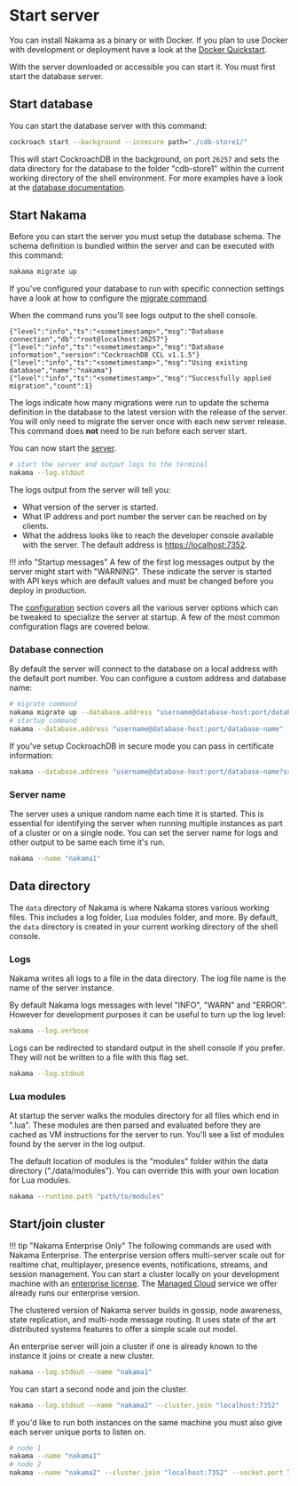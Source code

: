 # Start server

You can install Nakama as a binary or with Docker. If you plan to use Docker with development or deployment have a look at the [Docker Quickstart](install-docker-quickstart.md#running-nakama).

With the server downloaded or accessible you can start it. You must first start the database server.

## Start database

You can start the database server with this command:

```sh
cockroach start --background --insecure path="./cdb-store1/"
```

This will start CockroachDB in the background, on port `26257` and sets the data directory for the database to the folder "cdb-store1" within the current working directory of the shell environment. For more examples have a look at the [database documentation](https://www.cockroachlabs.com/docs/stable/start-a-local-cluster.html).

## Start Nakama

Before you can start the server you must setup the database schema. The schema definition is bundled within the server and can be executed with this command:

```sh
nakama migrate up
```

If you've configured your database to run with specific connection settings have a look at how to configure the [migrate command](install-server-cli.md#migrate).

When the command runs you'll see logs output to the shell console.

```
{"level":"info","ts":"<sometimestamp>","msg":"Database connection","db":"root@localhost:26257"}
{"level":"info","ts":"<sometimestamp>","msg":"Database information","version":"CockroachDB CCL v1.1.5"}
{"level":"info","ts":"<sometimestamp>","msg":"Using existing database","name":"nakama"}
{"level":"info","ts":"<sometimestamp>","msg":"Successfully applied migration","count":1}
```

The logs indicate how many migrations were run to update the schema definition in the database to the latest version with the release of the server. You will only need to migrate the server once with each new server release. This command does __not__ need to be run before each server start.

You can now start the [server](install-binary.md).

```sh
# start the server and output logs to the terminal
nakama --log.stdout
```

The logs output from the server will tell you:

* What version of the server is started.
* What IP address and port number the server can be reached on by clients.
* What the address looks like to reach the developer console available with the server. The default address is [https://localhost:7352](https://localhost:7352).

!!! info "Startup messages"
    A few of the first log messages output by the server might start with "WARNING". These indicate the server is started with API keys which are default values and must be changed before you deploy in production.

The [configuration](install-configuration.md) section covers all the various server options which can be tweaked to specialize the server at startup. A few of the most common configuration flags are covered below.

### Database connection

By default the server will connect to the database on a local address with the default port number. You can configure a custom address and database name:

```sh
# migrate command
nakama migrate up --database.address "username@database-host:port/database-name"
# startup command
nakama --database.address "username@database-host:port/database-name"
```

If you've setup CockroachDB in secure mode you can pass in certificate information:

```sh
nakama --database.address "username@database-host:port/database-name?sslcert=path/to/cert.der&sslkey=path/to/somekey.key.pk8&sslmode=require"
```

### Server name

The server uses a unique random name each time it is started. This is essential for identifying the server when running multiple instances as part of a cluster or on a single node. You can set the server name for logs and other output to be same each time it's run.

```sh
nakama --name "nakama1"
```

## Data directory

The `data` directory of Nakama is where Nakama stores various working files. This includes a log folder, Lua modules folder, and more. By default, the `data` directory is created in your current working directory of the shell console.

### Logs

Nakama writes all logs to a file in the data directory. The log file name is the name of the server instance.

By default Nakama logs messages with level "INFO", "WARN" and "ERROR". However for development purposes it can be useful to turn up the log level:

```sh
nakama --log.verbose
```

Logs can be redirected to standard output in the shell console if you prefer. They will not be written to a file with this flag set.

```sh
nakama --log.stdout
```

### Lua modules

At startup the server walks the modules directory for all files which end in ".lua". These modules are then parsed and evaluated before they are cached as VM instructions for the server to run. You'll see a list of modules found by the server in the log output.

The default location of modules is the "modules" folder within the data directory ("./data/modules"). You can override this with your own location for Lua modules.

```sh
nakama --runtime.path "path/to/modules"
```

## Start/join cluster

!!! tip "Nakama Enterprise Only"
    The following commands are used with Nakama Enterprise. The enterprise version offers multi-server scale out for realtime chat, multiplayer, presence events, notifications, streams, and session management. You can start a cluster locally on your development machine with an [enterprise license](https://heroiclabs.com/nakama-enterprise). The [Managed Cloud](https://heroiclabs.com/managed-cloud) service we offer already runs our enterprise version.

The clustered version of Nakama server builds in gossip, node awareness, state replication, and multi-node message routing. It uses state of the art distributed systems features to offer a simple scale out model.

An enterprise server will join a cluster if one is already known to the instance it joins or create a new cluster.

```sh
nakama --log.stdout --name "nakama1"
```

You can start a second node and join the cluster.

```sh
nakama --log.stdout --name "nakama2" --cluster.join "localhost:7352"
```

If you'd like to run both instances on the same machine you must also give each server unique ports to listen on.

```sh
# node 1
nakama --name "nakama1"
# node 2
nakama --name "nakama2" --cluster.join "localhost:7352" --socket.port 7360 --dashboard.port 7361 --cluster.gossip_bindport 7362 --cluster.rpc_port 7363
```
